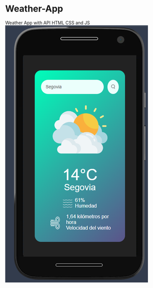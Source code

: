 # Weather-App
Weather App with API HTML CSS and JS 
![Weather-App](https://github.com/sergioironhacker/Weather-App/blob/main/img/imgMain.png)

